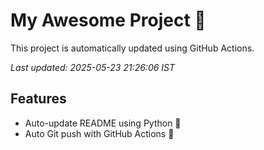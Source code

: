 # My Awesome Project 🚀

This project is automatically updated using GitHub Actions.

_Last updated: 2025-05-23 21:26:06 IST_

## Features
- Auto-update README using Python 🐍
- Auto Git push with GitHub Actions 🤖
